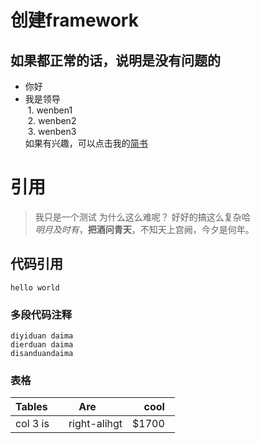 # 创建framework<br>
## 如果都正常的话，说明是没有问题的<br>
- 你好
- 我是领导<br>
  1. wenben1<br>
  2. wenben2<br>
  3. wenben3<br>
如果有兴趣，可以点击我的[简书](http://www.jianshu.com/p/q81RER)
# 引用
> 我只是一个测试
> 为什么这么难呢？
> 好好的搞这么复杂哈<br>
*明月及时有*，**把酒问青天**，不知天上宫阙，今夕是何年。<br>
## 代码引用
`hello world`
### 多段代码注释
```
diyiduan daima
dierduan daima
disanduandaima
```
### 表格
| Tables     | Are         | cool   |
| ---------- |:-----------:| ------:|
| col 3 is   | right-alihgt| $1700  |
